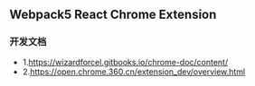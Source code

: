 ## Webpack5 React Chrome Extension

### 开发文档
- 1.https://wizardforcel.gitbooks.io/chrome-doc/content/
- 2.https://open.chrome.360.cn/extension_dev/overview.html

